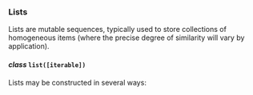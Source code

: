 ### Lists

Lists are mutable sequences, typically used to store collections of homogeneous items (where the precise degree of similarity will vary by application).

#### *class* `list([iterable])`
Lists may be constructed in several ways:
